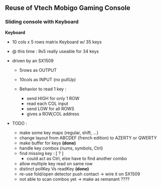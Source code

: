 ## Reuse of Vtech Mobigo Gaming Console

### Sliding console with Keyboard

**Keyboard**
  - 10 cols x 5 rows matrix Keyboard w/ 35 keys
  - @ this time : 9x5 really useable for 34 keys

  - driven by an SX1509
    - 5rows as OUTPUT
    - 10cols as INPUT (no pullUp)

    - Behavior to read 1 key :
      - send HIGH for only 1 ROW
      - read each COL input
      - send LOW for all ROWS
      - gives a ROW,COL address

  - TODO :
    - make some key maps (regular, shift, ...)
    - change layout from ABCDEF (french edition) to AZERTY or QWERTY
    - make buffer for keys **(done)**
    - handle key combos (nums, symbols, Ctrl)
    - find missing key : [ ? ]
      - could act as Ctrl, else have to find another combo
    - allow multiple key read on same row
    - distinct pollKey Vs readKey **(done)**
    - re-use fold/open detector push  contact -> wire it on SX1509
    - not able to scan combos yet -> make as remanant ????
    